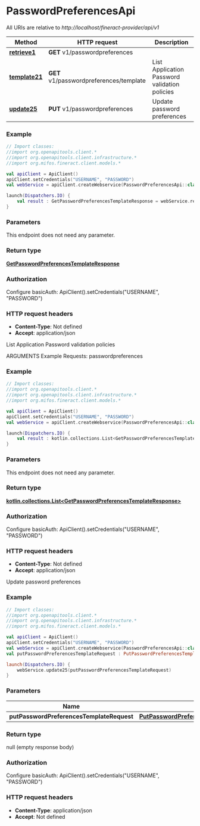 # PasswordPreferencesApi

All URIs are relative to *http://localhost/fineract-provider/api/v1*

| Method | HTTP request | Description |
| ------------- | ------------- | ------------- |
| [**retrieve1**](PasswordPreferencesApi.md#retrieve1) | **GET** v1/passwordpreferences |  |
| [**template21**](PasswordPreferencesApi.md#template21) | **GET** v1/passwordpreferences/template | List Application Password validation policies |
| [**update25**](PasswordPreferencesApi.md#update25) | **PUT** v1/passwordpreferences | Update password preferences |





### Example
```kotlin
// Import classes:
//import org.openapitools.client.*
//import org.openapitools.client.infrastructure.*
//import org.mifos.fineract.client.models.*

val apiClient = ApiClient()
apiClient.setCredentials("USERNAME", "PASSWORD")
val webService = apiClient.createWebservice(PasswordPreferencesApi::class.java)

launch(Dispatchers.IO) {
    val result : GetPasswordPreferencesTemplateResponse = webService.retrieve1()
}
```

### Parameters
This endpoint does not need any parameter.

### Return type

[**GetPasswordPreferencesTemplateResponse**](GetPasswordPreferencesTemplateResponse.md)

### Authorization


Configure basicAuth:
    ApiClient().setCredentials("USERNAME", "PASSWORD")

### HTTP request headers

 - **Content-Type**: Not defined
 - **Accept**: application/json


List Application Password validation policies

ARGUMENTS Example Requests:  passwordpreferences

### Example
```kotlin
// Import classes:
//import org.openapitools.client.*
//import org.openapitools.client.infrastructure.*
//import org.mifos.fineract.client.models.*

val apiClient = ApiClient()
apiClient.setCredentials("USERNAME", "PASSWORD")
val webService = apiClient.createWebservice(PasswordPreferencesApi::class.java)

launch(Dispatchers.IO) {
    val result : kotlin.collections.List<GetPasswordPreferencesTemplateResponse> = webService.template21()
}
```

### Parameters
This endpoint does not need any parameter.

### Return type

[**kotlin.collections.List&lt;GetPasswordPreferencesTemplateResponse&gt;**](GetPasswordPreferencesTemplateResponse.md)

### Authorization


Configure basicAuth:
    ApiClient().setCredentials("USERNAME", "PASSWORD")

### HTTP request headers

 - **Content-Type**: Not defined
 - **Accept**: application/json


Update password preferences

### Example
```kotlin
// Import classes:
//import org.openapitools.client.*
//import org.openapitools.client.infrastructure.*
//import org.mifos.fineract.client.models.*

val apiClient = ApiClient()
apiClient.setCredentials("USERNAME", "PASSWORD")
val webService = apiClient.createWebservice(PasswordPreferencesApi::class.java)
val putPasswordPreferencesTemplateRequest : PutPasswordPreferencesTemplateRequest =  // PutPasswordPreferencesTemplateRequest | 

launch(Dispatchers.IO) {
    webService.update25(putPasswordPreferencesTemplateRequest)
}
```

### Parameters
| Name | Type | Description  | Notes |
| ------------- | ------------- | ------------- | ------------- |
| **putPasswordPreferencesTemplateRequest** | [**PutPasswordPreferencesTemplateRequest**](PutPasswordPreferencesTemplateRequest.md)|  | |

### Return type

null (empty response body)

### Authorization


Configure basicAuth:
    ApiClient().setCredentials("USERNAME", "PASSWORD")

### HTTP request headers

 - **Content-Type**: application/json
 - **Accept**: Not defined

